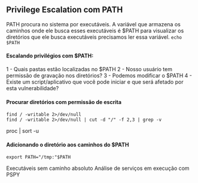 ## **Privilege Escalation com PATH**

PATH procura no sistema por executáveis. A variável que armazena os caminhos onde ele busca esses executáveis é $PATH para visualizar os diretórios que ele busca executáveis precisamos ler essa variável.
`echo $PATH`
#### Escalando privilégios com $PATH:

1 - Quais pastas estão localizadas no $PATH
2 - Nosso usuário tem permissão de gravação nos diretórios?
3 - Podemos modificar o $PATH
4 - Existe um script/aplicativo que você pode iniciar e que será afetado por esta vulnerabilidade?

#### Procurar diretórios com permissão de escrita
```
find / -writable 2>/dev/null
find / -writable 2>/dev/null | cut -d "/" -f 2,3 | grep -v 
```
proc | sort -u

#### Adicionando o diretório aos caminhos do $PATH
```
export PATH="/tmp:"$PATH
```
Executáveis sem caminho absoluto
Análise de serviços em execução com PSPY